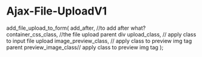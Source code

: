 # Ajax-File-UploadV1
 add_file_upload_to_form(
      add_after, //to add after what?
      container_css_class, //the file upload parent div
      upload_class, // apply class to input file upload
      image_preview_class, // apply class to preview img tag parent
      preview_image_class// apply class to preview img tag 
 );

